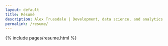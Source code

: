 ```yaml
---
layout: default
title: Résumé
description: Alex Truesdale | Development, data science, and analytics. Pursuing growth with boundless, interminable curiosity.
permalink: /resume/
---
```

{% include pages/resume.html %}

